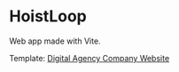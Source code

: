 # HoistLoop

Web app made with Vite.

Template: [Digital Agency Company Website](<https://www.figma.com/design/PdHFJW8TEkcSFvrcKUBIWG/Digital-Agency-Company-Website-UI-Design-Template-in-Dark-Theme-(-FREE-Editable-)-(Community)?node-id=3-53&node-type=canvas&t=S5kDj8isBqFf5HDt-0>)

